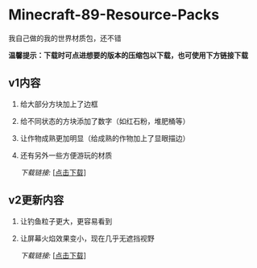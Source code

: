 # Minecraft-89-Resource-Packs
我自己做的我的世界材质包，还不错

**温馨提示：下载时可点进想要的版本的压缩包以下载，也可使用下方链接下载**

## v1内容 
1. 给大部分方块加上了边框
2. 给不同状态的方块添加了数字（如红石粉，堆肥桶等）
3. 让作物成熟更加明显（给成熟的作物加上了显眼描边）
4. 还有另外一些方便游玩的材质

   *下载链接:* [[点击下载]](https://github.com/89-eightnine/Minecraft-89-Resource-Packs/raw/refs/heads/main/(v1)%20Minecraft-89-Resource-Packs.zip)
## v2更新内容
1. 让钓鱼粒子更大，更容易看到
2. 让屏幕火焰效果变小，现在几乎无遮挡视野

   *下载链接:* [[点击下载]](https://github.com/89-eightnine/Minecraft-89-Resource-Packs/raw/refs/heads/main/(v2)%20Minecraft-89-Resource-Packs.zip)
